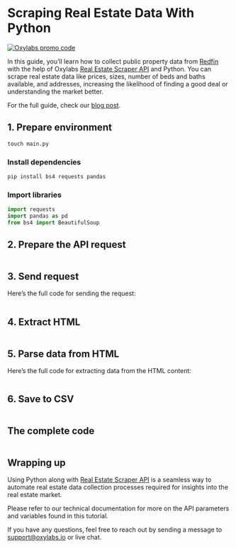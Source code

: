 # Scraping Real Estate Data With Python

[![Oxylabs promo code](https://user-images.githubusercontent.com/129506779/250792357-8289e25e-9c36-4dc0-a5e2-2706db797bb5.png)](https://oxylabs.go2cloud.org/aff_c?offer_id=7&aff_id=877&url_id=112)

In this guide, you’ll learn how to collect public property data from [Redfin](https://www.redfin.com/) with the help of Oxylabs [Real Estate Scraper API](https://oxylabs.io/products/scraper-api/real-estate) and Python. You can scrape real estate data like prices, sizes, number of beds and baths available, and addresses, increasing the likelihood of finding a good deal or understanding the market better. 

For the full guide, check our [blog post](https://oxylabs.io/blog/scraping-real-estate-data).

## 1. Prepare environment

```python
touch main.py
```

### Install dependencies

```python
pip install bs4 requests pandas
```

### Import libraries

```python
import requests
import pandas as pd
from bs4 import BeautifulSoup
```

## 2. Prepare the API request

```python

```

## 3. Send request

Here’s the full code for sending the request:

```python

```
## 4. Extract HTML

```python

```

## 5. Parse data from HTML

Here’s the full code for extracting data from the HTML content:

```python

```

## 6. Save to CSV

```python

```

## The complete code

```python

```

## Wrapping up

Using Python along with [Real Estate Scraper API](https://oxylabs.io/products/scraper-api/real-estate) is a seamless way to automate real estate data collection processes required for insights into the real estate market. 

Please refer to our technical documentation for more on the API parameters and variables found in this tutorial.

If you have any questions, feel free to reach out by sending a message to support@oxylabs.io or live chat.
